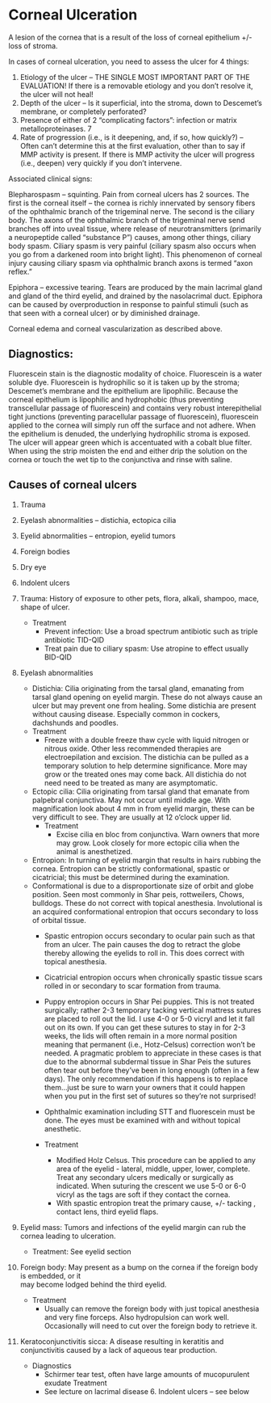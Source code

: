 # Corneal Ulceration

A lesion of the cornea that is a result of the loss of corneal epithelium +/- loss of stroma.

In cases of corneal ulceration, you need to assess the ulcer for 4 things:  
1. Etiology of the ulcer – THE SINGLE MOST IMPORTANT PART OF THE EVALUATION! If there is a removable etiology and you don’t resolve it, the ulcer will not heal!  
2. Depth of the ulcer – Is it superficial, into the stroma, down to Descemet’s membrane, or completely perforated?  
3. Presence of either of 2 “complicating factors”: infection or matrix metalloproteinases. 7  
4. Rate of progression \(i.e., is it deepening, and, if so, how quickly?\) – Often can’t determine this at the first evaluation, other than to say if MMP activity is present. If there is MMP activity the ulcer will progress \(i.e., deepen\) very quickly if you don’t intervene.

Associated clinical signs:

Blepharospasm – squinting. Pain from corneal ulcers has 2 sources. The first is the corneal itself – the cornea is richly innervated by sensory fibers of the ophthalmic branch of the trigeminal nerve. The second is the ciliary body. The axons of the ophthalmic branch of the trigeminal nerve send branches off into uveal tissue, where release of neurotransmitters \(primarily a neuropeptide called “substance P”\) causes, among other things, ciliary body spasm. Ciliary spasm is very painful \(ciliary spasm also occurs when you go from a darkened room into bright light\). This phenomenon of corneal injury causing ciliary spasm via ophthalmic branch axons is termed “axon reflex.”

Epiphora – excessive tearing. Tears are produced by the main lacrimal gland and gland of the third eyelid, and drained by the nasolacrimal duct. Epiphora can be caused by overproduction in response to painful stimuli \(such as that seen with a corneal ulcer\) or by diminished drainage.

Corneal edema and corneal vascularization as described above.

## Diagnostics:

Fluorescein stain is the diagnostic modality of choice. Fluorescein is a water soluble dye. Fluorescein is hydrophilic so it is taken up by the stroma; Descemet’s membrane and the epithelium are lipophilic. Because the corneal epithelium is lipophilic and hydrophobic \(thus preventing transcellular passage of fluorescein\) and contains very robust interepithelial tight junctions \(preventing paracellular passage of fluorescein\), fluorescein applied to the cornea will simply run off the surface and not adhere. When the epithelium is denuded, the underlying hydrophilic stroma is exposed. The ulcer will appear green which is accentuated with a cobalt blue filter. When using the strip moisten the end and either drip the solution on the cornea or touch the wet tip to the conjunctiva and rinse with saline.

## Causes of corneal ulcers

1. Trauma
2. Eyelash abnormalities – distichia, ectopica cilia
3. Eyelid abnormalities – entropion, eyelid tumors
4. Foreign bodies
5. Dry eye
6. Indolent ulcers


1. Trauma: History of exposure to other pets, flora, alkali, shampoo, mace, shape of ulcer.
   * Treatment
     * Prevent infection: Use a broad spectrum antibiotic such as triple antibiotic TID-QID
     * Treat pain due to ciliary spasm: Use atropine to effect usually BID-QID
2. Eyelash abnormalities
   * Distichia: Cilia originating from the tarsal gland, emanating from tarsal gland opening on eyelid margin. These do not always cause an ulcer but may prevent one from healing. Some distichia are present without causing disease. Especially common in cockers, dachshunds and poodles.
    * Treatment
       * Freeze with a double freeze thaw cycle with liquid nitrogen or nitrous oxide. Other less recommended therapies are electroepilation and excision. The distichia can be pulled as a temporary solution to help determine significance. More may grow or the treated ones may come back. All distichia do not need need to be treated as many are asymptomatic.
   * Ectopic cilia: Cilia originating from tarsal gland that emanate from palpebral conjunctiva. May not occur until middle age. With magnification look about 4 mm in from eyelid margin, these can be very difficult to see. They are usually at 12 o’clock upper lid.
     * Treatment
       * Excise cilia en bloc from conjunctiva. Warn owners that more may grow. Look closely for more ectopic cilia when the animal is anesthetized.
   * Entropion: In turning of eyelid margin that results in hairs rubbing the cornea. Entropion can be strictly conformational, spastic or cicatricial; this must be determined during the examination.
   * Conformational is due to a disproportionate size of orbit and globe position. Seen most commonly in Shar peis, rottweilers, Chows, bulldogs. These do not correct with topical anesthesia. Involutional is an acquired conformational entropion that occurs secondary to loss of orbital tissue.
     * Spastic entropion occurs secondary to ocular pain such as that from an ulcer. The pain causes the dog to retract the globe thereby allowing the eyelids to roll in. This does correct with topical anesthesia.
     * Cicatricial entropion occurs when chronically spastic tissue scars rolled in or secondary to scar formation from trauma.
     * Puppy entropion occurs in Shar Pei puppies. This is not treated surgically; rather 2-3 temporary tacking vertical mattress sutures are placed to roll out the lid. I use 4-0 or 5-0 vicryl and let it fall out on its own. If you can get these sutures to stay in for 2-3 weeks, the lids will often remain in a more normal position meaning that permanent \(i.e., Hotz-Celsus\) correction won’t be needed. A pragmatic problem to appreciate in these cases is that due to the abnormal subdermal tissue in Shar Peis the sutures often tear out before they’ve been in long enough \(often in a few days\). The only recommendation if this happens is to replace them...just be sure to warn your owners that it could happen when you put in the first set of sutures so they’re not surprised!

     * Ophthalmic examination including STT and fluorescein must be done. The eyes must be examined with and without topical anesthetic.

     * Treatment

       * Modified Holz Celsus. This procedure can be applied to any area of the eyelid - lateral, middle, upper, lower, complete. Treat any secondary ulcers medically or surgically as indicated. When suturing the crescent we use 5-0 or 6-0 vicryl as the tags are soft if they contact the cornea.
       * With spastic entropion treat the primary cause, +/- tacking , contact lens, third eyelid flaps.

3. Eyelid mass: Tumors and infections of the eyelid margin can rub the cornea leading to ulceration.

   * Treatment: See eyelid section

4. Foreign body: May present as a bump on the cornea if the foreign body is embedded, or it  
   may become lodged behind the third eyelid.

   * Treatment
     * Usually can remove the foreign body with just topical anesthesia and very fine forceps. Also hydropulsion can work well. Occasionally will need to cut over the foreign body to retrieve it.

5. Keratoconjunctivitis sicca: A disease resulting in keratitis and conjunctivitis caused by a lack of aqueous tear production.

   * Diagnostics
     * Schirmer tear test, often have large amounts of mucopurulent exudate Treatment
     * See lecture on lacrimal disease 6. Indolent ulcers – see below



